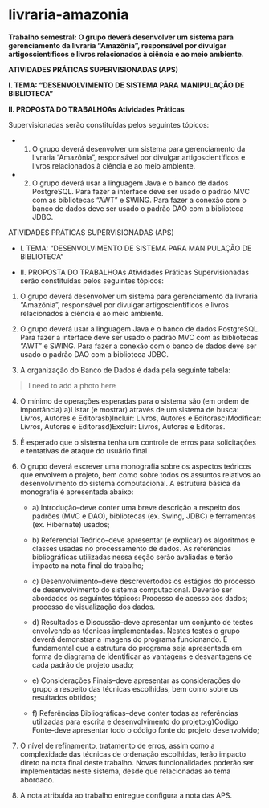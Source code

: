 # livraria-amazonia
<b>Trabalho semestral: O  grupo  deverá  desenvolver  um  sistema  para  gerenciamento  da  livraria “Amazônia”, responsável por divulgar artigoscientíficos e livros relacionados à ciência e ao meio ambiente.

ATIVIDADES PRÁTICAS SUPERVISIONADAS (APS)

I. TEMA: “DESENVOLVIMENTO DE SISTEMA PARA MANIPULAÇÃO DE BIBLIOTECA”

II. PROPOSTA DO TRABALHOAs Atividades Práticas</b>

Supervisionadas serão constituídas pelos seguintes tópicos:

  * 1) O  grupo  deverá  desenvolver  um  sistema  para  gerenciamento  da  livraria “Amazônia”, responsável por divulgar artigoscientíficos e livros relacionados à ciência e ao meio ambiente.

  * 2) O  grupo  deverá  usar  a  linguagem  Java  e  o  banco  de  dados  PostgreSQL. Para  fazer  a  interface  deve  ser  usado  o  padrão  MVC  com  as  bibliotecas “AWT” e SWING. Para fazer a conexão com o banco de dados  deve  ser usado o padrão DAO com a biblioteca JDBC.

ATIVIDADES PRÁTICAS SUPERVISIONADAS (APS)

  * I. TEMA: “DESENVOLVIMENTO DE SISTEMA PARA MANIPULAÇÃO DE BIBLIOTECA”

  * II. PROPOSTA DO TRABALHOAs Atividades Práticas Supervisionadas serão constituídas pelos seguintes tópicos:

1) O  grupo  deverá  desenvolver  um  sistema  para  gerenciamento  da  livraria “Amazônia”, responsável por divulgar artigoscientíficos e livros relacionados à ciência e ao meio ambiente.

2) O  grupo  deverá  usar  a  linguagem  Java  e  o  banco  de  dados  PostgreSQL. Para  fazer  a  interface  deve  ser  usado  o  padrão  MVC  com  as  bibliotecas “AWT” e SWING. Para fazer a conexão com o banco de dados  deve  ser usado o padrão DAO com a biblioteca JDBC.

3) A   organização   do   Banco   de   Dados   é   dada   pela   seguinte   tabela:
> I need to add a photo here

4) O  mínimo  de  operações  esperadas  para  o  sistema  são  (em  ordem  de importância):a)Listar (e mostrar) através de um sistema de busca: Livros, Autores e Editorasb)Incluir: Livros, Autores e Editorasc)Modificar: Livros, Autores e Editorasd)Excluir: Livros, Autores e Editoras.

5) É  esperado  que  o  sistema  tenha  um  controle  de  erros  para  solicitações  e tentativas de ataque do usuário final

6) O  grupo  deverá  escrever  uma  monografia  sobre  os  aspectos  teóricos  que envolvem  o  projeto,  bem  como  sobre  todos  os  assuntos  relativos  ao desenvolvimento   do   sistema   computacional.   A   estrutura   básica   da monografia é apresentada abaixo:

    * a) Introdução–deve conter uma breve descrição a respeito dos padrões (MVC  e  DAO),  bibliotecas  (ex.  Swing,  JDBC)  e  ferramentas  (ex. Hibernate) usados;

    * b) Referencial  Teórico–deve  apresentar  (e  explicar)  os  algoritmos  e classes   usadas   no   processamento   de   dados.   As   referências bibliográficas utilizadas nessa seção serão avaliadas e terão impacto na nota final do trabalho;

    * c) Desenvolvimento–deve  descrevertodos  os  estágios  do  processo de   desenvolvimento   do   sistema   computacional.   Deverão   ser abordados  os  seguintes  tópicos:  Processo  de  acesso  aos  dados; processo de visualização dos dados.

    * d) Resultados e Discussão–deve apresentar um conjunto de testes envolvendo as técnicas implementadas. Nestes testes o grupo deverá demonstrar a imagens do programa funcionando. É fundamental que a estrutura do programa seja apresentada em forma de diagrama de identificar  as  vantagens  e  desvantagens  de  cada  padrão  de  projeto usado;

    * e) Considerações Finais–deve apresentar as considerações do grupo a  respeito  das  técnicas  escolhidas,  bem  como  sobre  os  resultados obtidos;

    * f) Referências  Bibliográficas–deve  conter  todas  as  referências utilizadas para escrita e desenvolvimento do projeto;g)Código  Fonte–deve  apresentar  todo  o  código  fonte  do  projeto desenvolvido;

7) O nível de refinamento, tratamento de erros, assim como a complexidade das técnicas de  ordenação  escolhidas,  terão  impacto direto na nota  final  deste trabalho. Novas funcionalidades poderão ser implementadas neste sistema, desde que relacionadas ao tema abordado.

8) A nota atribuída ao trabalho entregue configura a nota das APS.
